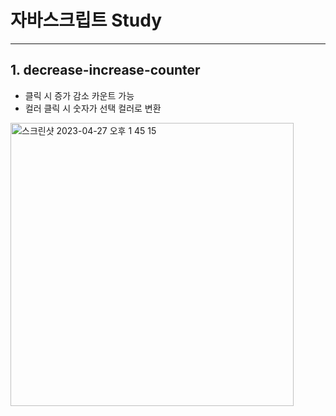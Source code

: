 # 자바스크립트 Study

---
## 1. decrease-increase-counter
- 클릭 시 증가 감소 카운트 가능
- 컬러 클릭 시 숫자가 선택 컬러로 변환

<img width="453" alt="스크린샷 2023-04-27 오후 1 45 15" src="https://user-images.githubusercontent.com/119559363/234761702-b78cb2f1-2d78-4b67-a7f0-e33bfd6404c0.png">
